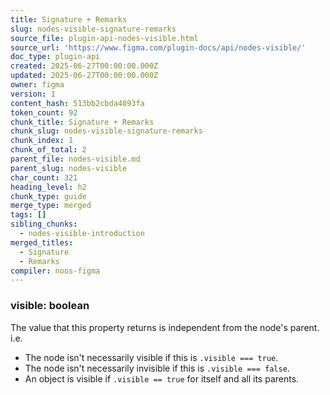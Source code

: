 ```yaml
---
title: Signature + Remarks
slug: nodes-visible-signature-remarks
source_file: plugin-api-nodes-visible.html
source_url: 'https://www.figma.com/plugin-docs/api/nodes-visible/'
doc_type: plugin-api
created: 2025-06-27T00:00:00.000Z
updated: 2025-06-27T00:00:00.000Z
owner: figma
version: 1
content_hash: 513bb2cbda4093fa
token_count: 92
chunk_title: Signature + Remarks
chunk_slug: nodes-visible-signature-remarks
chunk_index: 1
chunk_of_total: 2
parent_file: nodes-visible.md
parent_slug: nodes-visible
char_count: 321
heading_level: h2
chunk_type: guide
merge_type: merged
tags: []
sibling_chunks:
  - nodes-visible-introduction
merged_titles:
  - Signature
  - Remarks
compiler: noos-figma
---
```


### visible: boolean

The value that this property returns is independent from the node's parent. i.e.

- The node isn't necessarily visible if this is `.visible === true`.
- The node isn't necessarily invisible if this is `.visible === false`.
- An object is visible if `.visible == true` for itself and all its parents.
